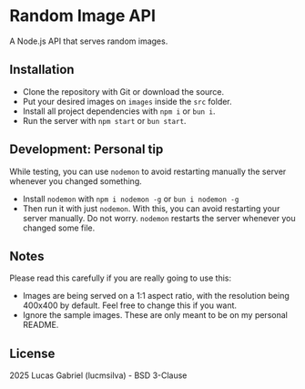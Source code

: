 # Random Image API
A Node.js API that serves random images.

## Installation
- Clone the repository with Git or download the source.
- Put your desired images on ``images`` inside the ``src`` folder.
- Install all project dependencies with ``npm i`` or ``bun i``.
- Run the server with ``npm start`` or ``bun start``.

## Development: Personal tip
While testing, you can use ``nodemon`` to avoid restarting manually the server whenever you changed something.
- Install ``nodemon`` with ``npm i nodemon -g`` or ``bun i nodemon -g``
- Then run it with just ``nodemon``.
With this, you can avoid restarting your server manually. Do not worry. ``nodemon`` restarts the server whenever you changed some file.

## Notes
Please read this carefully if you are really going to use this:
- Images are being served on a 1:1 aspect ratio, with the resolution being 400x400 by default. Feel free to change this if you want.
- Ignore the sample images. These are only meant to be on my personal README.

## License
2025 Lucas Gabriel (lucmsilva) - BSD 3-Clause